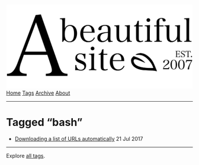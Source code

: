 <a href="../../index.html" class="header-link"><img src="../../images/logos/wordmark.svg" alt="A Beautiful Site" class="wordmark" /></a> <a href="../../index.html" class="nav-item">Home</a> <a href="../index.html" class="nav-item">Tags</a> <a href="../../posts/index.html" class="nav-item">Archive</a> <a href="../../about/index.html" class="nav-item">About</a>

------------------------------------------------------------------------

Tagged “bash”
=============

-   <a href="../../posts/downloading-a-list-of-urls-automatically/index.html" class="post-list-item-link">Downloading a list of URLs automatically</a> 21 Jul 2017

------------------------------------------------------------------------

Explore [all tags](../index.html).
